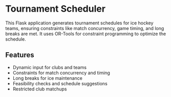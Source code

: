 # Tournament Scheduler

This Flask application generates tournament schedules for ice hockey teams, ensuring constraints like match concurrency, game timing, and long breaks are met. It uses OR-Tools for constraint programming to optimize the schedule.

## Features
- Dynamic input for clubs and teams
- Constraints for match concurrency and timing
- Long breaks for ice maintenance
- Feasibility checks and schedule suggestions
- Restricted club matchups


